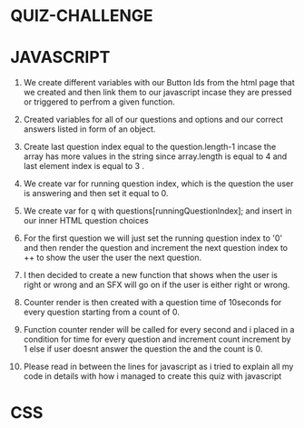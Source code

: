 # QUIZ-CHALLENGE

# JAVASCRIPT

1. We create different variables with our Button Ids from the html page that we created and then link them to our javascript incase they are pressed or triggered to perfrom a given function.

2. Created variables for all of our questions and options and our correct answers listed in form of an object. 

3. Create last question index equal to the question.length-1 incase the array has more values in the string since array.length is equal to 4 and last element index is equal to 3 .

4. We create var for running question index, which is the question the user is answering and then set it equal to 0.

5. We create var for q with questions[runningQuestionIndex]; and insert in our inner HTML question choices

6. For the first question we will just set the running question index to '0' and then render the question and increment the next question index to ++ to show the user the user the next question.

7. I then decided to create a new function that shows when the user is right or wrong and an SFX will go on if the user is either right or wrong.

8. Counter render is then created with a question time of 10seconds for every question starting from a count of 0.

9. Function counter render will be called for every second and i placed in a condition for time for every question and increment count increment by 1 else if user doesnt answer the question the and the count is 0.

10. Please read in between the lines for javascript as i tried to explain all my code in details with how i managed to create this quiz with javascript

# CSS
